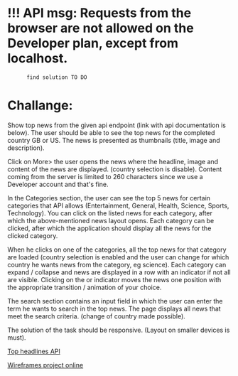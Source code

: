 # !!! API msg: Requests from the browser are not allowed on the Developer plan, except from localhost.
          find solution TO DO

# Challange:

Show top news from the given api endpoint (link with api documentation is below). The user should be able to see the top news for the completed country GB or US. The news is presented as thumbnails (title, image and description).

Click on More> the user opens the news where the headline, image and content of the news are displayed. (country selection is disable). Content coming from the server is limited to 260 characters since we use a Developer account and that's fine.

In the Categories section, the user can see the top 5 news for certain categories that API allows (Entertainment, General, Health, Science, Sports, Technology). You can click on the listed news for each category, after which the above-mentioned news layout opens. Each category can be clicked, after which the application should display all the news for the clicked category.

When he clicks on one of the categories, all the top news for that category are loaded (country selection is enabled and the user can change for which country he wants news from the category, eg science). Each category can expand / collapse and news are displayed in a row with an indicator if not all are visible. Clicking on the or indicator moves the news one position with the appropriate transition / animation of your choice.

The search section contains an input field in which the user can enter the term he wants to search in the top news. The page displays all news that meet the search criteria. (change of country made possible).

The solution of the task should be responsive. (Layout on smaller devices is must).

[Top headlines API](https://newsapi.org/docs/endpoints/top-headlines)

[Wireframes project online](https://wireframe.cc/pro/pp/5747016a3202923)
